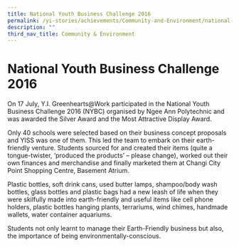 ```yaml
---
title: National Youth Business Challenge 2016
permalink: /yi-stories/achievements/Community-and-Environment/national-youth-business-challenge-2016/
description: ""
third_nav_title: Community & Environment
---
```


# **National Youth Business Challenge 2016**

On 17 July, Y.I. Greenhearts@Work participated in the National Youth Business Challenge 2016 (NYBC) organised by Ngee Ann Polytechnic and was awarded the Silver Award and the Most Attractive Display Award.

Only 40 schools were selected based on their business concept proposals and YISS was one of them. This led the team to embark on their earth-friendly venture. Students sourced for and created their items (quite a tongue-twister, ‘produced the products’ – please change), worked out their own finances and merchandise and finally marketed them at Changi City Point Shopping Centre, Basement Atrium.

Plastic bottles, soft drink cans, used butter lamps, shampoo/body wash bottles, glass bottles and plastic bags had a new leash of life when they were skilfully made into earth-friendly and useful items like cell phone holders, plastic bottles hanging plants, terrariums, wind chimes, handmade wallets, water container aquariums.

Students not only learnt to manage their Earth-Friendly business but also, the importance of being environmentally-conscious.